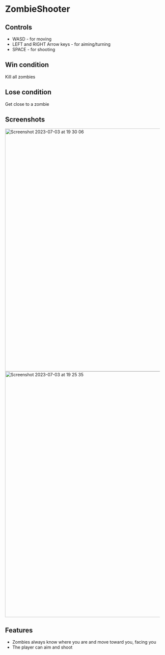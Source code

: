 # ZombieShooter

## Controls
- WASD - for moving
- LEFT and RIGHT Arrow keys - for aiming/turning 
- SPACE - for shooting

## Win condition
Kill all zombies

## Lose condition
Get close to a zombie

## Screenshots
<img width="790" alt="Screenshot 2023-07-03 at 19 30 06" src="https://github.com/RipperOnik/ZombieShooter/assets/55228345/a1f44e08-ca39-447b-aad6-b3bc89f9d2e4">

<img width="800" alt="Screenshot 2023-07-03 at 19 25 35" src="https://github.com/RipperOnik/ZombieShooter/assets/55228345/31abbad5-cc72-40e0-a32d-e75eb618d4a1">

## Features
- Zombies always know where you are and move toward you, facing you
- The player can aim and shoot


